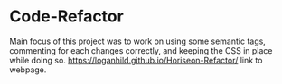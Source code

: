 # Code-Refactor
Main focus of this project was to work on using some semantic tags, commenting for each changes correctly, and keeping the CSS in place while doing so. 
https://loganhild.github.io/Horiseon-Refactor/ link to webpage.
